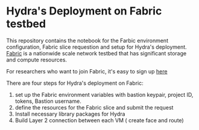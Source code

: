 # Hydra's Deployment on Fabric testbed 

This repository contains the notebook for the Farbic environment configuration, Fabric slice requestion and setup for Hydra's deployment.
[Fabric](https://fabric-testbed.net/) is a nationwide scale network testbed that has significant storage and compute resources. 

For researchers who want to join Fabric, it's easy to sign up [here](https://portal.fabric-testbed.net/) 


There are four steps for Hydra's deployment on Fabric:
1. set up the Fabric environment variables with bastion keypair, project ID, tokens, Bastion username. 
2. define the resources for the Fabric slice and submit the request
3. Install necessary library packages for Hydra
4. Build Layer 2 connection between each VM ( create face and route)

